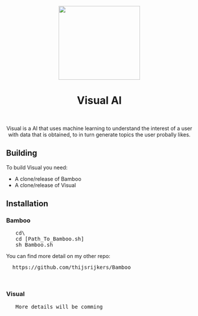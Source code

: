  <p align="center"><img src="https://media2.giphy.com/media/IJN8K3ogDXbh657ZBV/giphy.gif" width="220" height="200"> </p>
<h1 align="center"> Visual AI </h1>
<br>
<p align="center">Visual is a AI that uses machine learning to understand the interest of a user with data that is obtained, to in turn generate topics the user probally likes.</p>

## Building
To build Visual you need:
- A clone/release of Bamboo
- A clone/release of Visual

<h2> Installation</h2>
 <h3> Bamboo</h3>
 <pre>
   cd\
   cd [Path_To_Bamboo.sh]
   sh Bamboo.sh</pre>

   You can find more detail on my other repo:
  <pre>
  https://github.com/thijsrijkers/Bamboo</pre>
  <br>
  <h3> Visual</h3>
  <pre>
   More details will be comming</pre>



